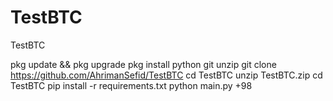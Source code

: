 # TestBTC
TestBTC

pkg update && pkg upgrade
pkg install python git unzip
git clone https://github.com/AhrimanSefid/TestBTC
cd TestBTC
unzip TestBTC.zip
cd TestBTC
pip install -r requirements.txt
python main.py +98
